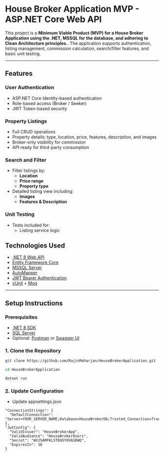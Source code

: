 # House Broker Application MVP - ASP.NET Core Web API

This project is a **Minimum Viable Product (MVP) for a House Broker Application using the .NET, MSSQL for the database, and adhering to Clean Architecture principles.**. 
The application supports authentication, listing management, commission calculation, search/filter features, and basic unit testing.

---

## Features

### User Authentication
- ASP.NET Core Identity-based authentication
- Role-based access (Broker / Seeker)
- JWT Token-based security

### Property Listings
- Full CRUD operations
- Property details: type, location, price, features, description, and images
- Broker-only visibility for commission
- API ready for third-party consumption

### Search and Filter
- Filter listings by:
  - **Location**
  - **Price range**
  - **Property type**
- Detailed listing view including:
  - **Images**
  - **Features & Description**

### Unit Testing
- Tests included for:
  - Listing service logic

## Technologies Used

- [.NET 8 Web API](https://learn.microsoft.com/en-us/aspnet/core/)
- [Entity Framework Core](https://learn.microsoft.com/en-us/ef/core/)
- [MSSQL Server](https://www.microsoft.com/en-us/sql-server)
- [AutoMapper](https://automapper.org/)
- [JWT Bearer Authentication](https://learn.microsoft.com/en-us/aspnet/core/security/authentication/jwt)
- [xUnit](https://xunit.net/) + [Moq](https://github.com/moq)

---

## Setup Instructions

### Prerequisites

- [.NET 8 SDK](https://dotnet.microsoft.com/en-us/download/dotnet/8.0)
- [SQL Server](https://www.microsoft.com/en-us/sql-server)
- Optional: [Postman](https://www.postman.com/) or [Swagger UI](http://localhost:5000/swagger)

### 1. Clone the Repository

```bash
git clone https://github.com/RajinMaharjan/HouseBrokerApplication.git
```
```bash
cd HouseBrokerApplication
```
```bash
dotnet run
```
### 2. Update Configuration
- Update appsettings.json
```
"ConnectionStrings": {
  "DefaultConnection": "Server=YOUR_SERVER_NAME;Database=HouseBrokerDb;Trusted_Connection=True;"
},
"JwtConfig": {
  "ValidIssuer": "HouseBrokerApp",
  "ValidAudience": "HouseBrokerUsers",
  "Secret": "WXJSAMFKLSTEHSYOVASDWQ",
  "ExpiresIn": 10
}
```


